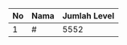 | No | Nama            | Jumlah Level |
|----|-----------------|--------------|
| 1  | #    |    5552        |
